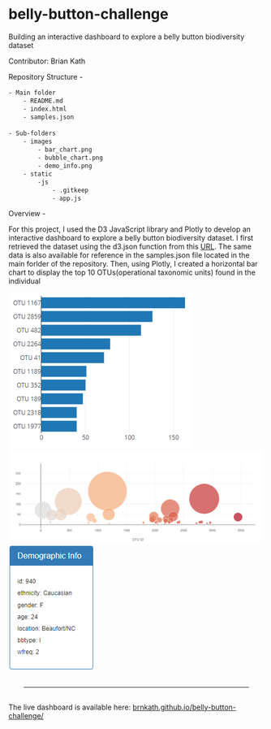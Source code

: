# belly-button-challenge
Building an interactive dashboard to explore a belly button biodiversity dataset

Contributor: Brian Kath

Repository Structure - 

	- Main folder
		- README.md
		- index.html
		- samples.json
	
	- Sub-folders
		- images
			- bar_chart.png
			- bubble_chart.png
			- demo_info.png
		- static
			-js
				- .gitkeep
				- app.js


Overview - 

For this project, I used the D3 JavaScript library and Plotly to develop an interactive dashboard to explore a belly button biodiversity dataset. I first retrieved the dataset using the d3.json function from this <a href="https://2u-data-curriculum-team.s3.amazonaws.com/dataviz-classroom/v1.1/14-Interactive-Web-Visualizations/02-Homework/samples.json">URL</a>. The same data is also available for reference in the samples.json file located in the main forlder of the repository. Then, using Plotly, I created a horizontal bar chart to display the top 10 OTUs(operational taxonomic units) found in the individual 

<img src="images/bar_chart.png" />

<img src="images/bubble_chart.png" />

<img src="images/demo_info.png" />

<hr style="margin: 30px;">
The live dashboard is available here:
<a href="https://brnkath.github.io/belly-button-challenge/">brnkath.github.io/belly-button-challenge/</a>
